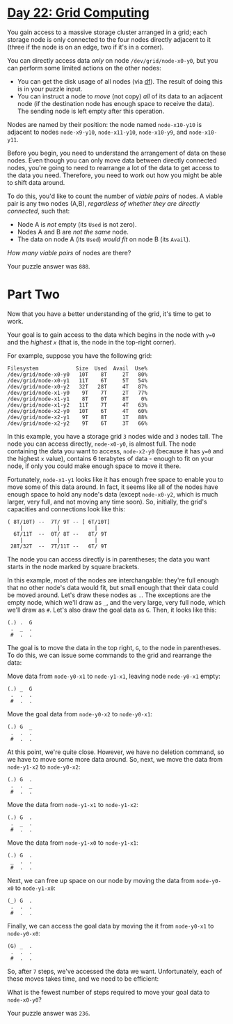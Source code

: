 # [Day 22: Grid Computing][1]

You gain access to a massive storage cluster arranged in a grid; each storage
node is only connected to the four nodes directly adjacent to it (three if the
node is on an edge, two if it's in a corner).

You can directly access data *only* on node `/dev/grid/node-x0-y0`, but you can
perform some limited actions on the other nodes:

* You can get the disk usage of all nodes (via [df][2]). The result of doing
  this is in your puzzle input.
* You can instruct a node to *move* (not copy) *all* of its data to an adjacent
  node (if the destination node has enough space to receive the data). The
  sending node is left empty after this operation.

Nodes are named by their position: the node named `node-x10-y10` is adjacent to
nodes `node-x9-y10`, `node-x11-y10`, `node-x10-y9`, and `node-x10-y11`.

Before you begin, you need to understand the arrangement of data on these
nodes. Even though you can only move data between directly connected nodes,
you're going to need to rearrange a lot of the data to get access to the data
you need. Therefore, you need to work out how you might be able to shift data
around.

To do this, you'd like to count the number of *viable pairs* of nodes. A viable
pair is any two nodes (A,B), *regardless of whether they are directly
connected*, such that:

* Node A is *not* empty (its `Used` is not zero).
* Nodes A and B are *not the same* node.
* The data on node A (its `Used`) *would fit* on node B (its `Avail`).

*How many viable pairs* of nodes are there?

Your puzzle answer was `888`.

# Part Two

Now that you have a better understanding of the grid, it's time to get to work.

Your goal is to gain access to the data which begins in the node with `y=0` and
the *highest `x`* (that is, the node in the top-right corner).

For example, suppose you have the following grid:

```
Filesystem            Size  Used  Avail  Use%
/dev/grid/node-x0-y0   10T    8T     2T   80%
/dev/grid/node-x0-y1   11T    6T     5T   54%
/dev/grid/node-x0-y2   32T   28T     4T   87%
/dev/grid/node-x1-y0    9T    7T     2T   77%
/dev/grid/node-x1-y1    8T    0T     8T    0%
/dev/grid/node-x1-y2   11T    7T     4T   63%
/dev/grid/node-x2-y0   10T    6T     4T   60%
/dev/grid/node-x2-y1    9T    8T     1T   88%
/dev/grid/node-x2-y2    9T    6T     3T   66%
```

In this example, you have a storage grid `3` nodes wide and `3` nodes tall. The
node you can access directly, `node-x0-y0`, is almost full. The node containing
the data you want to access, `node-x2-y0` (because it has `y=0` and the highest
`x` value), contains 6 terabytes of data - enough to fit on your node, if only
you could make enough space to move it there.

Fortunately, `node-x1-y1` looks like it has enough free space to enable you to
move some of this data around. In fact, it seems like all of the nodes have
enough space to hold any node's data (except `node-x0-y2`, which is much
larger, very full, and not moving any time soon). So, initially, the grid's
capacities and connections look like this:

```
( 8T/10T) --  7T/ 9T -- [ 6T/10T]
    |           |           |
  6T/11T  --  0T/ 8T --   8T/ 9T
    |           |           |
 28T/32T  --  7T/11T --   6T/ 9T
```

The node you can access directly is in parentheses; the data you want starts in
the node marked by square brackets.

In this example, most of the nodes are interchangable: they're full enough that
no other node's data would fit, but small enough that their data could be moved
around. Let's draw these nodes as `.`. The exceptions are the empty node, which
we'll draw as `_`, and the very large, very full node, which we'll draw as `#`.
Let's also draw the goal data as `G`. Then, it looks like this:

```
(.) .  G
 .  _  .
 #  .  .
```

The goal is to move the data in the top right, `G`, to the node in parentheses.
To do this, we can issue some commands to the grid and rearrange the data:

Move data from `node-y0-x1` to `node-y1-x1`, leaving node `node-y0-x1` empty:

```
(.) _  G
 .  .  .
 #  .  .
```

Move the goal data from `node-y0-x2` to `node-y0-x1`:

```
(.) G  _
 .  .  .
 #  .  .
```

At this point, we're quite close. However, we have no deletion command, so we
have to move some more data around. So, next, we move the data from
`node-y1-x2` to `node-y0-x2`:

```
(.) G  .
 .  .  _
 #  .  .
```

Move the data from `node-y1-x1` to `node-y1-x2`:

```
(.) G  .
 .  _  .
 #  .  .
```

Move the data from `node-y1-x0` to `node-y1-x1`:

```
(.) G  .
 _  .  .
 #  .  .
```

Next, we can free up space on our node by moving the data from `node-y0-x0` to
`node-y1-x0`:

```
(_) G  .
 .  .  .
 #  .  .
```

Finally, we can access the goal data by moving the it from `node-y0-x1` to
`node-y0-x0`:

```
(G) _  .
 .  .  .
 #  .  .
```

So, after `7` steps, we've accessed the data we want. Unfortunately, each of
these moves takes time, and we need to be efficient:

What is the fewest number of steps required to move your goal data to
`node-x0-y0`?

Your puzzle answer was `236`.


[1]: http://adventofcode.com/2016/day/22
[2]: https://en.wikipedia.org/wiki/Df_(Unix)#Example
[3]: https://en.wikipedia.org/wiki/Terabyte

